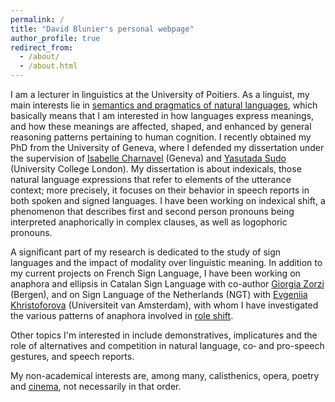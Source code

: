 ```yaml
---
permalink: /
title: "David Blunier's personal webpage"
author_profile: true
redirect_from: 
  - /about/
  - /about.html
---
```


I am a lecturer in linguistics at the University of Poitiers. As a linguist, my main interests lie in [semantics and pragmatics of natural languages](https://ling.auf.net/lingbuzz/002545), which basically means that I am interested in how languages express meanings, and how these meanings are affected, shaped, and enhanced by general reasoning patterns pertaining to human cognition. I recently obtained my PhD from the University of Geneva, where I defended my dissertation under the supervision of [Isabelle Charnavel](https://sites.google.com/site/isabellecharnavel/home) (Geneva) and [Yasutada Sudo](https://www.ucl.ac.uk/~ucjtudo/) (University College London). My dissertation is about indexicals, those natural language expressions that refer to elements of the utterance context; more precisely, it focuses on their behavior in speech reports in both spoken and signed languages. I have been working on indexical shift, a phenomenon that describes first and second person pronouns being interpreted anaphorically in complex clauses, as well as logophoric pronouns.

A significant part of my research is dedicated to the study of sign languages and the impact of modality over linguistic meaning. In addition to my current projects on French Sign Language, I have been working on anaphora and ellipsis in Catalan Sign Language with co-author [Giorgia Zorzi](https://giorgiazorzi.com//) (Bergen), and on Sign Language of the Netherlands (NGT) with [Evgeniia Khristoforova](https://www.uva.nl/en/profile/k/h/e.khristoforova/e.khristoforova.html?cb) (Universiteit van Amsterdam), with whom I have investigated the various patterns of anaphora involved in [role shift](https://www.youtube.com/watch?v=r5tWMG7wqFY).

Other topics I'm interested in include demonstratives, implicatures and the role of alternatives and competition in natural language, co‑ and pro-speech gestures, and speech reports.

My non-academical interests are, among many, calisthenics, opera, poetry and [cinema](https://letterboxd.com/DavidBlunier/), not necessarily in that order.

 


